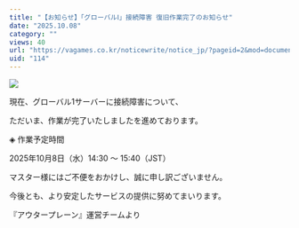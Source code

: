```yaml
---
title: "【お知らせ】「グローバルⅠ」接続障害 復旧作業完了のお知らせ"
date: "2025.10.08"
category: ""
views: 40
url: "https://vagames.co.kr/noticewrite/notice_jp/?pageid=2&mod=document&uid=114"
uid: "114"
---
```


![](/images/news/live/jp/114-e7e57d34.webp)  

現在、グローバル1サーバーに接続障害について、

ただいま、作業が完了いたしましたを進めております。

  

◈ 作業予定時間

2025年10月8日（水）14:30 ～ 15:40（JST）

マスター様にはご不便をおかけし、誠に申し訳ございません。

今後とも、より安定したサービスの提供に努めてまいります。

『アウタープレーン』運営チームより